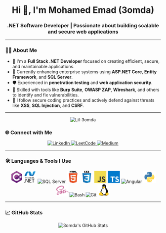 <h1 align="center">Hi 👋, I'm Mohamed Emad (3omda)</h1>
<h3 align="center">.NET Software Developer | Passionate about building scalable and secure web applications</h3>

---

### 👨‍💻 About Me

- 🎯 I'm a **Full Stack .NET Developer** focused on creating efficient, secure, and maintainable applications.
- 🔧 Currently enhancing enterprise systems using **ASP.NET Core**, **Entity Framework**, and **SQL Server**.
- 🛡️ Experienced in **penetration testing** and **web application security**.
- 🔐 Skilled with tools like **Burp Suite**, **OWASP ZAP**, **Wireshark**, and others to identify and fix vulnerabilities.
- 🧠 I follow secure coding practices and actively defend against threats like **XSS**, **SQL Injection**, and **CSRF**.

---
<p align="center">
  <img src="https://komarev.com/ghpvc/?username=Lil-3omda&label=Profile%20views&color=0e75b6&style=flat" alt="Lil-3omda" />
</p>

### 🌐 Connect with Me

<p align="center">
  <a href="https://linkedin.com/in/mohamed-emad-elarabi" target="_blank">
    <img src="https://raw.githubusercontent.com/rahuldkjain/github-profile-readme-generator/master/src/images/icons/Social/linked-in-alt.svg" alt="LinkedIn" height="30" width="40" />
  </a>
  <a href="https://www.leetcode.com/mohamed20012" target="_blank">
    <img src="https://raw.githubusercontent.com/rahuldkjain/github-profile-readme-generator/master/src/images/icons/Social/leet-code.svg" alt="LeetCode" height="30" width="40" />
  </a>
  <a href="https://medium.com/@m7md3mad" target="_blank">
    <img src="https://raw.githubusercontent.com/rahuldkjain/github-profile-readme-generator/master/src/images/icons/Social/medium.svg" alt="Medium" height="30" width="40" />
  </a>
</p>

---

### 🛠️ Languages & Tools I Use

<p align="center">
  <img src="https://raw.githubusercontent.com/devicons/devicon/master/icons/csharp/csharp-original.svg" alt="C#" width="40" height="40" />
  <img src="https://raw.githubusercontent.com/devicons/devicon/master/icons/dot-net/dot-net-original-wordmark.svg" alt=".NET" width="40" height="40" />
  <img src="https://www.svgrepo.com/show/303229/microsoft-sql-server-logo.svg" alt="SQL Server" width="40" height="40" />
  <img src="https://raw.githubusercontent.com/devicons/devicon/master/icons/html5/html5-original-wordmark.svg" alt="HTML5" width="40" height="40" />
  <img src="https://raw.githubusercontent.com/devicons/devicon/master/icons/css3/css3-original-wordmark.svg" alt="CSS3" width="40" height="40" />
  <img src="https://raw.githubusercontent.com/devicons/devicon/master/icons/javascript/javascript-original.svg" alt="JavaScript" width="40" height="40" />
  <img src="https://raw.githubusercontent.com/devicons/devicon/master/icons/typescript/typescript-original.svg" alt="TypeScript" width="40" height="40" />
  <img src="https://angular.io/assets/images/logos/angular/angular.svg" alt="Angular" width="40" height="40" />
  <img src="https://raw.githubusercontent.com/devicons/devicon/master/icons/python/python-original.svg" alt="Python" width="40" height="40" />
  <img src="https://raw.githubusercontent.com/devicons/devicon/master/icons/sass/sass-original.svg" alt="SASS" width="40" height="40" />
  <img src="https://www.vectorlogo.zone/logos/gnu_bash/gnu_bash-icon.svg" alt="Bash" width="40" height="40" />
  <img src="https://www.vectorlogo.zone/logos/git-scm/git-scm-icon.svg" alt="Git" width="40" height="40" />
  <img src="https://raw.githubusercontent.com/devicons/devicon/master/icons/linux/linux-original.svg" alt="Linux" width="40" height="40" />
</p>

---

### 📈 GitHub Stats
<p align="center">
  <img src="https://github-readme-stats.vercel.app/api?username=Lil-3omda&show_icons=true&theme=radical&count_private=true&include_all_commits=true" alt="3omda's GitHub Stats" />
</p>

